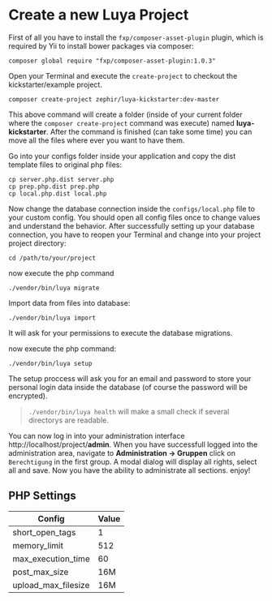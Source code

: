 Create a new Luya Project
================

First of all you have to install the `fxp/composer-asset-plugin` plugin, which is required by Yii to install bower packages via composer:

```
composer global require "fxp/composer-asset-plugin:1.0.3"
```

Open your Terminal and execute the `create-project` to checkout the kickstarter/example project. 

```
composer create-project zephir/luya-kickstarter:dev-master 
```

This above command will create a folder (inside of your current folder where the `composer create-project` command was execute) named __luya-kickstarter__. After the command is finished (can take some time) you can move all the files where ever you want to have them.

Go into your configs folder inside your application and copy the dist template files to original php files:

```
cp server.php.dist server.php
cp prep.php.dist prep.php
cp local.php.dist local.php
```

Now change the database connection inside the `configs/local.php` file to your custom config. You should open all config files once to change values and understand the behavior. After successfully setting up your database connection, you have to reopen your Terminal and change into your project project directory:

```
cd /path/to/your/project
```

now execute the php command

```
./vendor/bin/luya migrate
```

Import data from files into database:

```
./vendor/bin/luya import
```

It will ask for your permissions to execute the database migrations.

now execute the php command:

```
./vendor/bin/luya setup
```

The setup proccess will ask you for an email and password to store your personal login data inside the database (of course the password will be encrypted).

> `./vendor/bin/luya health` will make a small check if several directorys are readable.

You can now log in into your administration interface http://localhost/project/__admin__. When you have successfull logged into the administration area, navigate to __Administration -> Gruppen__ click on `Berechtigung` in the first group. A modal dialog will display all rights, select all and save. Now you have the ability to administrate all sections. enjoy! 

PHP Settings
------------

|Config |Value
|--- |----
|short_open_tags | 1
|memory_limit |512
|max_execution_time|60
|post_max_size|16M
|upload_max_filesize|16M